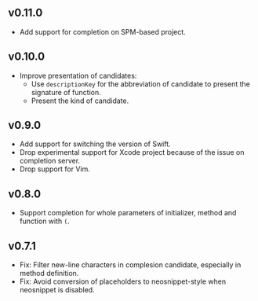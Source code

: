 ## v0.11.0

- Add support for completion on SPM-based project.


## v0.10.0

- Improve presentation of candidates:
    - Use `descriptionKey` for the abbreviation of candidate to present the signature of function.
    - Present the kind of candidate.


## v0.9.0

- Add support for switching the version of Swift.
- Drop experimental support for Xcode project because of the issue on completion server.
- Drop support for Vim.


## v0.8.0

- Support completion for whole parameters of initializer, method and function with `(`.


## v0.7.1

- Fix: Filter new-line characters in complesion candidate, especially in method definition.
- Fix: Avoid conversion of placeholders to neosnippet-style when neosnippet is disabled.
